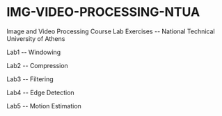 # IMG-VIDEO-PROCESSING-NTUA
Image and Video Processing Course Lab Exercises -- National Technical University of Athens

Lab1 -- Windowing 

Lab2 -- Compression

Lab3 -- Filtering

Lab4 -- Edge Detection

Lab5 -- Motion Estimation

